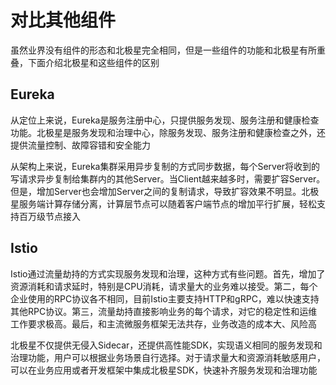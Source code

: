 # 对比其他组件

虽然业界没有组件的形态和北极星完全相同，但是一些组件的功能和北极星有所重叠，下面介绍北极星和这些组件的区别

## Eureka

从定位上来说，Eureka是服务注册中心，只提供服务发现、服务注册和健康检查功能。北极星是服务发现和治理中心，除服务发现、服务注册和健康检查之外，还提供流量控制、故障容错和安全能力

从架构上来说，Eureka集群采用异步复制的方式同步数据，每个Server将收到的写请求异步复制给集群内的其他Server。当Client越来越多时，需要扩容Server。但是，增加Server也会增加Server之间的复制请求，导致扩容效果不明显。北极星服务端计算存储分离，计算层节点可以随着客户端节点的增加平行扩展，轻松支持百万级节点接入

## Istio

Istio通过流量劫持的方式实现服务发现和治理，这种方式有些问题。首先，增加了资源消耗和请求延时，特别是CPU消耗，请求量大的业务难以接受。第二，每个企业使用的RPC协议各不相同，目前Istio主要支持HTTP和gRPC，难以快速支持其他RPC协议。第三，流量劫持直接影响业务的每个请求，对它的稳定性和运维工作要求极高。最后，和主流微服务框架无法共存，业务改造的成本大、风险高

北极星不仅提供无侵入Sidecar，还提供高性能SDK，实现语义相同的服务发现和治理功能，用户可以根据业务场景自行选择。对于请求量大和资源消耗敏感用户，可以在业务应用或者开发框架中集成北极星SDK，快速补齐服务发现和治理功能
